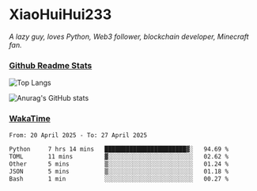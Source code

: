# XiaoHuiHui233

*A lazy guy, loves Python, Web3 follower, blockchain developer, Minecraft fan.*

### [Github Readme Stats](https://github.com/anuraghazra/github-readme-stats)

![Top Langs](https://github-readme-stats.vercel.app/api/top-langs/?username=XiaoHuiHui233&layout=compact&theme=github_dark)

![Anurag's GitHub stats](https://github-readme-stats.vercel.app/api?username=XiaoHuiHui233&show_icons=true&theme=github_dark)

### [WakaTime](https://wakatime.com)

<!--START_SECTION:waka-->

```txt
From: 20 April 2025 - To: 27 April 2025

Python     7 hrs 14 mins   ███████████████████████▓░   94.69 %
TOML       11 mins         ▓░░░░░░░░░░░░░░░░░░░░░░░░   02.62 %
Other      5 mins          ▒░░░░░░░░░░░░░░░░░░░░░░░░   01.24 %
JSON       5 mins          ▒░░░░░░░░░░░░░░░░░░░░░░░░   01.18 %
Bash       1 min           ░░░░░░░░░░░░░░░░░░░░░░░░░   00.27 %
```

<!--END_SECTION:waka-->
